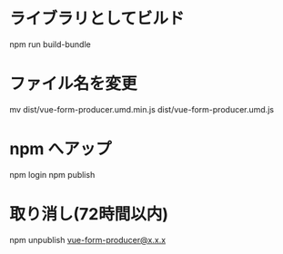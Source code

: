 # ライブラリとしてビルド
npm run build-bundle

# ファイル名を変更
mv dist/vue-form-producer.umd.min.js dist/vue-form-producer.umd.js

# npm へアップ
npm login
npm publish

# 取り消し(72時間以内)
npm unpublish vue-form-producer@x.x.x
